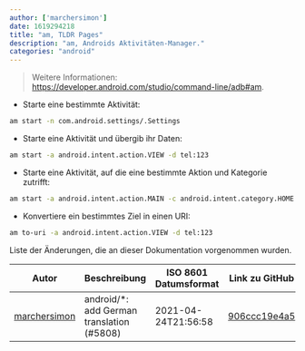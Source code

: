 ```yaml
---
author: ['marchersimon']
date: 1619294218
title: "am, TLDR Pages"
description: "am, Androids Aktivitäten-Manager."
categories: "android"
---
```

> Weitere Informationen: <https://developer.android.com/studio/command-line/adb#am>.

- Starte eine bestimmte Aktivität:

```bash
am start -n com.android.settings/.Settings
```

- Starte eine Aktivität und übergib ihr Daten:

```bash
am start -a android.intent.action.VIEW -d tel:123
```

- Starte eine Aktivität, auf die eine bestimmte Aktion und Kategorie zutrifft:

```bash
am start -a android.intent.action.MAIN -c android.intent.category.HOME
```

- Konvertiere ein bestimmtes Ziel in einen URI:

```bash
am to-uri -a android.intent.action.VIEW -d tel:123
```
Liste der Änderungen, die an dieser Dokumentation vorgenommen wurden.


Autor | Beschreibung | ISO 8601 Datumsformat | Link zu GitHub
------|-----|-----|-----
[marchersimon](mailto:50295997+marchersimon@users.noreply.github.com) | android/*: add German translation (#5808) | 2021-04-24T21:56:58 | [906ccc19e4a5](https://github.com/tldr-pages/tldr/commit/906ccc19e4a52da93874a6797b29412359e658b4)


